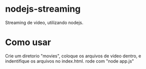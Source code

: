 # nodejs-streaming
Streaming de video, utilizando nodejs.

# Como usar
Crie um diretorio "movies", coloque os arquivos de video dentro, e indentifique os arquivos no index.html. rode com "node app.js"
